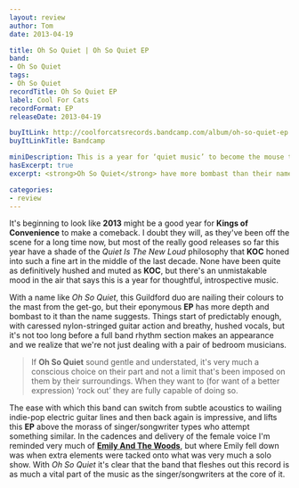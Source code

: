 ```yaml
---
layout: review
author: Tom
date: 2013-04-19

title: Oh So Quiet | Oh So Quiet EP
band:
- Oh So Quiet
tags:
- Oh So Quiet
recordTitle: Oh So Quiet EP
label: Cool For Cats
recordFormat: EP
releaseDate: 2013-04-19

buyItLink: http://coolforcatsrecords.bandcamp.com/album/oh-so-quiet-ep
buyItLinkTitle: Bandcamp

miniDescription: This is a year for ‘quiet music’ to become the mouse that roared
hasExcerpt: true
excerpt: <strong>Oh So Quiet</strong> have more bombast than their name suggests, but still confirm <strong>2013</strong> as a vintage year for subtle, thoughtful music.

categories:
- review
---
```


It's beginning to look like **2013** might be a good year for **Kings of Convenience** to make a comeback. I doubt they will, as they've been off the scene for a long time now, but most of the really good releases so far this year have a shade of the *Quiet Is The New Loud* philosophy that **KOC** honed into such a fine art in the middle of the last decade. None have been quite as definitively hushed and muted as **KOC**, but there's an unmistakable mood in the air that says this is a year for thoughtful, introspective music.

With a name like *Oh So Quiet*, this Guildford duo are nailing their colours to the mast from the get-go, but their eponymous **EP** has more depth and bombast to it than the name suggests. Things start of predictably enough, with caressed nylon-stringed guitar action and breathy, hushed vocals, but it's not too long before a full band rhythm section makes an appearance and we realize that we're not just dealing with a pair of bedroom musicians.

> If **Oh So Quiet** sound gentle and understated, it's very much a conscious choice on their part and not a limit that's been imposed on them by their surroundings. When they want to (for want of a better expression) ‘rock out’ they are fully capable of doing so.

The ease with which this band can switch from subtle acoustics to wailing indie-pop electric guitar lines and then back again is impressive, and lifts this **EP** above the morass of singer/songwriter types who attempt something similar. In the cadences and delivery of the female voice I'm reminded very much of [**Emily And The Woods**](http://eatenbymonsters/music/eye-to-eye-emily-and-the-woods/), but where Emily fell down was when extra elements were tacked onto what was very much a solo show. With *Oh So Quiet* it's clear that the band that fleshes out this record is as much a vital part of the music as the singer/songwriters at the core of it.


